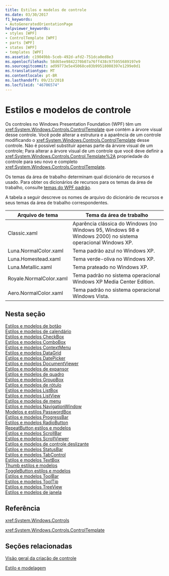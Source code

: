 ```yaml
---
title: Estilos e modelos de controle
ms.date: 03/30/2017
f1_keywords:
- AutoGeneratedOrientationPage
helpviewer_keywords:
- styles [WPF]
- ControlTemplate [WPF]
- parts [WPF]
- states [WPF]
- templates [WPF]
ms.assetid: c19049bb-5ceb-492d-afd2-751dca0ed8e3
ms.openlocfilehash: 58d65ee9842270b07a76ff438c975955689197e9
ms.sourcegitcommit: ad99773e5e45068ce03b99518008397e1299e0d1
ms.translationtype: MT
ms.contentlocale: pt-BR
ms.lasthandoff: 09/23/2018
ms.locfileid: "46706574"
---
```

# <a name="control-styles-and-templates"></a>Estilos e modelos de controle
Os controles no Windows Presentation Foundation (WPF) têm um <xref:System.Windows.Controls.ControlTemplate> que contém a árvore visual desse controle. Você pode alterar a estrutura e a aparência de um controle modificando o <xref:System.Windows.Controls.ControlTemplate> desse controle. Não é possível substituir apenas parte da árvore visual de um controle; Para alterar a árvore visual de um controle que você deve definir a <xref:System.Windows.Controls.Control.Template%2A> propriedade do controle para seu novo e completo <xref:System.Windows.Controls.ControlTemplate>.  
  
 Os temas da área de trabalho determinam qual dicionário de recursos é usado. Para obter os dicionários de recursos para os temas da área de trabalho, consulte [temas do WPF padrão](https://go.microsoft.com/fwlink/?LinkID=158252).  
  
 A tabela a seguir descreve os nomes de arquivo do dicionário de recursos e seus temas da área de trabalho correspondentes.  
  
|Arquivo de tema|Tema da área de trabalho|  
|----------------|-------------------|  
|Classic.xaml|Aparência clássica do Windows (no Windows 95, Windows 98 e Windows 2000) no sistema operacional Windows XP.|  
|Luna.NormalColor.xaml|Tema padrão azul no Windows XP.|  
|Luna.Homestead.xaml|Tema verde-oliva no Windows XP.|  
|Luna.Metallic.xaml|Tema prateado no Windows XP.|  
|Royale.NormalColor.xaml|Tema padrão no sistema operacional Windows XP Media Center Edition.|  
|Aero.NormalColor.xaml|Tema padrão no sistema operacional Windows Vista.|  
  
## <a name="in-this-section"></a>Nesta seção  
 [Estilos e modelos de botão](../../../../docs/framework/wpf/controls/button-styles-and-templates.md)  
 [Estilos e modelos de calendário](../../../../docs/framework/wpf/controls/calendar-styles-and-templates.md)  
 [Estilos e modelos CheckBox](../../../../docs/framework/wpf/controls/checkbox-styles-and-templates.md)  
 [Estilos e modelos ComboBox](../../../../docs/framework/wpf/controls/combobox-styles-and-templates.md)  
 [Estilos e modelos ContextMenu](../../../../docs/framework/wpf/controls/contextmenu-styles-and-templates.md)  
 [Estilos e modelos DataGrid](../../../../docs/framework/wpf/controls/datagrid-styles-and-templates.md)  
 [Estilos e modelos DatePicker](../../../../docs/framework/wpf/controls/datepicker-styles-and-templates.md)  
 [Estilos e modelos DocumentViewer](../../../../docs/framework/wpf/controls/documentviewer-styles-and-templates.md)  
 [Estilos e modelos de expansor](../../../../docs/framework/wpf/controls/expander-styles-and-templates.md)  
 [Estilos e modelos de quadro](../../../../docs/framework/wpf/controls/frame-styles-and-templates.md)  
 [Estilos e modelos GroupBox](../../../../docs/framework/wpf/controls/groupbox-styles-and-templates.md)  
 [Estilos e modelos de rótulo](../../../../docs/framework/wpf/controls/label-styles-and-templates.md)  
 [Estilos e modelos ListBox](../../../../docs/framework/wpf/controls/listbox-styles-and-templates.md)  
 [Estilos e modelos ListView](../../../../docs/framework/wpf/controls/listview-styles-and-templates.md)  
 [Estilos e modelos de menu](../../../../docs/framework/wpf/controls/menu-styles-and-templates.md)  
 [Estilos e modelos NavigationWindow](../../../../docs/framework/wpf/controls/navigationwindow-styles-and-templates.md)  
 [Modelos e estilos PasswordBox](../../../../docs/framework/wpf/controls/passwordbox-syles-and-templates.md)  
 [Estilos e modelos ProgressBar](../../../../docs/framework/wpf/controls/progressbar-styles-and-templates.md)  
 [Estilos e modelos RadioButton](../../../../docs/framework/wpf/controls/radiobutton-styles-and-templates.md)  
 [RepeatButton estilos e modelos](../../../../docs/framework/wpf/controls/repeatbutton-syles-and-templates.md)  
 [Estilos e modelos ScrollBar](../../../../docs/framework/wpf/controls/scrollbar-styles-and-templates.md)  
 [Estilos e modelos ScrollViewer](../../../../docs/framework/wpf/controls/scrollviewer-styles-and-templates.md)  
 [Estilos e modelos de controle deslizante](../../../../docs/framework/wpf/controls/slider-styles-and-templates.md)  
 [Estilos e modelos StatusBar](../../../../docs/framework/wpf/controls/statusbar-styles-and-templates.md)  
 [Estilos e modelos TabControl](../../../../docs/framework/wpf/controls/tabcontrol-styles-and-templates.md)  
 [Estilos e modelos TextBox](../../../../docs/framework/wpf/controls/textbox-styles-and-templates.md)  
 [Thumb estilos e modelos](../../../../docs/framework/wpf/controls/thumb-syles-and-templates.md)  
 [ToggleButton estilos e modelos](../../../../docs/framework/wpf/controls/togglebutton-syles-and-templates.md)  
 [Estilos e modelos ToolBar](../../../../docs/framework/wpf/controls/toolbar-styles-and-templates.md)  
 [Estilos e modelos ToolTip](../../../../docs/framework/wpf/controls/tooltip-styles-and-templates.md)  
 [Estilos e modelos TreeView](../../../../docs/framework/wpf/controls/treeview-styles-and-templates.md)  
 [Estilos e modelos de janela](../../../../docs/framework/wpf/controls/window-styles-and-templates.md)  
  
## <a name="reference"></a>Referência  
 <xref:System.Windows.Controls>  
  
 <xref:System.Windows.Controls.ControlTemplate>  
  
## <a name="related-sections"></a>Seções relacionadas  
 [Visão geral da criação de controle](../../../../docs/framework/wpf/controls/control-authoring-overview.md)  
  
 [Estilo e modelagem](../../../../docs/framework/wpf/controls/styling-and-templating.md)
